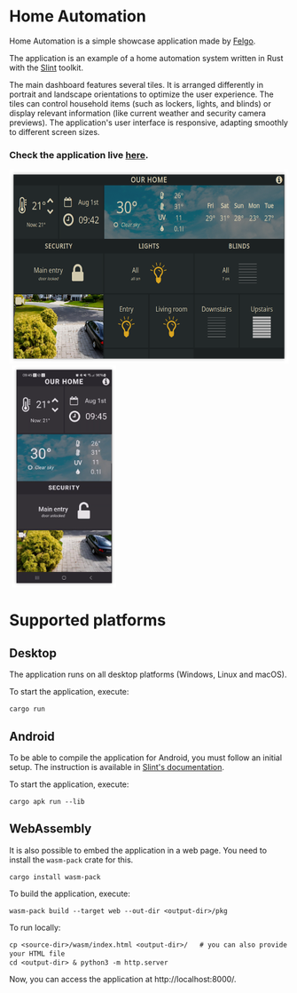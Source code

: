 # Home Automation

Home Automation is a simple showcase application made by [Felgo](https://felgo.com/).

The application is an example of a home automation system written in Rust with the [Slint](https://slint.dev/) toolkit.

The main dashboard features several tiles. It is arranged differently in portrait and landscape orientations to optimize the user experience. The tiles can control household items (such as lockers, lights, and blinds) or display relevant information (like current weather and security camera previews). The application's user interface is responsive, adapting smoothly to different screen sizes.

### Check the application live [here](https://felgosdk.github.io/HomeAutomation/).

<p>
  <img src="docs/img/desktop-preview.png" height="350px" />
  <img src="docs/img/android-preview.png" height="400px" hspace="5" />
</p>

# Supported platforms

## Desktop
The application runs on all desktop platforms (Windows, Linux and macOS).

To start the application, execute:

```
cargo run
```

## Android
To be able to compile the application for Android, you must follow an initial setup. The instruction is available in [Slint's documentation](https://snapshots.slint.dev/master/docs/rust/slint/android/#building-and-deploying).

To start the application, execute:

```
cargo apk run --lib
```

## WebAssembly
It is also possible to embed the application in a web page. You need to install the `wasm-pack` crate for this.

```
cargo install wasm-pack
```

To build the application, execute:

```
wasm-pack build --target web --out-dir <output-dir>/pkg
```
   
To run locally:

```
cp <source-dir>/wasm/index.html <output-dir>/   # you can also provide your HTML file
cd <output-dir> & python3 -m http.server
```

Now, you can access the application at http://localhost:8000/.
